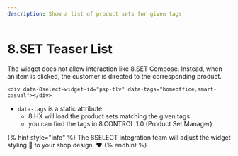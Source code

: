 ```yaml
---
description: Show a list of product sets for given tags
---
```


# 8.SET Teaser List

The widget does not allow interaction like 8.SET Compose. Instead, when an item is clicked, the customer is directed to the corresponding product.

```markup
<div data-8select-widget-id="psp-tlv" data-tags="homeoffice,smart-casual"></div>
```

* `data-tags` is a static attribute
  * 8.HX will load the product sets matching the given tags
  * you can find the tags in 8.CONTROL 1.0 \(Product Set Manager\)

{% hint style="info" %}
The 8SELECT integration team will adjust the widget styling 🎨 to your shop design. ❤️ 
{% endhint %}


